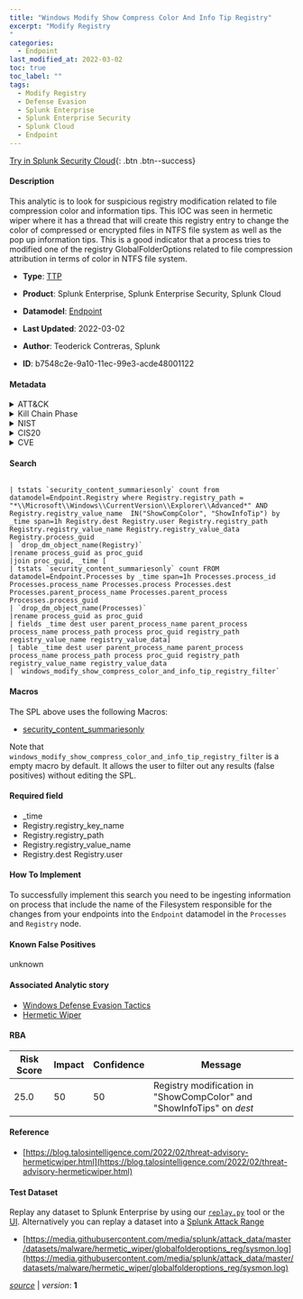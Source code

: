 ```yaml
---
title: "Windows Modify Show Compress Color And Info Tip Registry"
excerpt: "Modify Registry
"
categories:
  - Endpoint
last_modified_at: 2022-03-02
toc: true
toc_label: ""
tags:
  - Modify Registry
  - Defense Evasion
  - Splunk Enterprise
  - Splunk Enterprise Security
  - Splunk Cloud
  - Endpoint
---
```




[Try in Splunk Security Cloud](https://www.splunk.com/en_splunk_app_enrichmentus/cyber-security.html){: .btn .btn--success}

#### Description

This analytic is to look for suspicious registry modification related to file compression color and information tips. This IOC was seen in hermetic wiper where it has a thread that will create this registry entry to change the color of compressed or encrypted files in NTFS file system as well as the pop up information tips. This is a good indicator that a process tries to modified one of the registry GlobalFolderOptions related to file compression attribution in terms of color in NTFS file system.

- **Type**: [TTP](https://github.com/splunk/security_content/wiki/Detection-Analytic-Types)
- **Product**: Splunk Enterprise, Splunk Enterprise Security, Splunk Cloud
- **Datamodel**: [Endpoint](https://docs.splunk.com/Documentation/CIM/latest/User/Endpoint)

- **Last Updated**: 2022-03-02
- **Author**: Teoderick Contreras, Splunk
- **ID**: b7548c2e-9a10-11ec-99e3-acde48001122


#### Metadata

<details>
  <summary>ATT&CK</summary>


| ID             | Technique        |  Tactic             |
| -------------- | ---------------- |-------------------- |
| [T1112](https://attack.mitre.org/techniques/T1112/) | Modify Registry | Defense Evasion |

</details>


<details>
  <summary>Kill Chain Phase</summary>

* Exploitation


</details>


<details>
  <summary>NIST</summary>

* DE.CM



</details>

<details>
  <summary>CIS20</summary>

* CIS 3
* CIS 5
* CIS 16



</details>

<details>
  <summary>CVE</summary>



</details>

#### Search

```

| tstats `security_content_summariesonly` count from datamodel=Endpoint.Registry where Registry.registry_path = "*\\Microsoft\\Windows\\CurrentVersion\\Explorer\\Advanced*" AND Registry.registry_value_name  IN("ShowCompColor", "ShowInfoTip") by _time span=1h Registry.dest Registry.user Registry.registry_path Registry.registry_value_name Registry.registry_value_data Registry.process_guid 
| `drop_dm_object_name(Registry)` 
|rename process_guid as proc_guid 
|join proc_guid, _time [
| tstats `security_content_summariesonly` count FROM datamodel=Endpoint.Processes by _time span=1h Processes.process_id Processes.process_name Processes.process Processes.dest Processes.parent_process_name Processes.parent_process Processes.process_guid 
| `drop_dm_object_name(Processes)` 
|rename process_guid as proc_guid 
| fields _time dest user parent_process_name parent_process process_name process_path process proc_guid registry_path registry_value_name registry_value_data] 
| table _time dest user parent_process_name parent_process process_name process_path process proc_guid registry_path registry_value_name registry_value_data 
| `windows_modify_show_compress_color_and_info_tip_registry_filter`
```

#### Macros
The SPL above uses the following Macros:
* [security_content_summariesonly](https://github.com/splunk/security_content/blob/develop/macros/security_content_summariesonly.yml)

Note that `windows_modify_show_compress_color_and_info_tip_registry_filter` is a empty macro by default. It allows the user to filter out any results (false positives) without editing the SPL.

#### Required field
* _time
* Registry.registry_key_name
* Registry.registry_path
* Registry.registry_value_name
* Registry.dest Registry.user


#### How To Implement
To successfully implement this search you need to be ingesting information on process that include the name of the Filesystem responsible for the changes from your endpoints into the `Endpoint` datamodel in the `Processes` and `Registry` node.

#### Known False Positives
unknown

#### Associated Analytic story
* [Windows Defense Evasion Tactics](/stories/windows_defense_evasion_tactics)
* [Hermetic Wiper](/stories/hermetic_wiper)




#### RBA

| Risk Score  | Impact      | Confidence   | Message      |
| ----------- | ----------- |--------------|--------------|
| 25.0 | 50 | 50 | Registry modification in "ShowCompColor" and "ShowInfoTips" on $dest$ |


#### Reference

* [https://blog.talosintelligence.com/2022/02/threat-advisory-hermeticwiper.html](https://blog.talosintelligence.com/2022/02/threat-advisory-hermeticwiper.html)



#### Test Dataset
Replay any dataset to Splunk Enterprise by using our [`replay.py`](https://github.com/splunk/attack_data#using-replaypy) tool or the [UI](https://github.com/splunk/attack_data#using-ui).
Alternatively you can replay a dataset into a [Splunk Attack Range](https://github.com/splunk/attack_range#replay-dumps-into-attack-range-splunk-server)


* [https://media.githubusercontent.com/media/splunk/attack_data/master/datasets/malware/hermetic_wiper/globalfolderoptions_reg/sysmon.log](https://media.githubusercontent.com/media/splunk/attack_data/master/datasets/malware/hermetic_wiper/globalfolderoptions_reg/sysmon.log)



[*source*](https://github.com/splunk/security_content/tree/develop/detections/endpoint/windows_modify_show_compress_color_and_info_tip_registry.yml) \| *version*: **1**